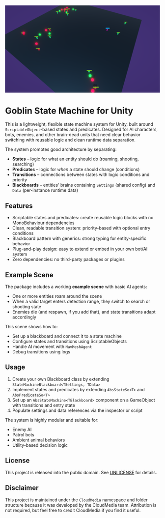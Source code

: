 ![Screenshot of example scene](statemachine.png)

# Goblin State Machine for Unity

This is a lightweight, flexible state machine system for Unity, built around `ScriptableObject`-based states and predicates. Designed for AI characters, bots, enemies, and other brain-dead units that need clear behavior switching with reusable logic and clean runtime data separation.

The system promotes good architecture by separating:

- **States** – logic for what an entity should do (roaming, shooting, searching)
- **Predicates** – logic for *when* a state should change (conditions)
- **Transitions** – connections between states with logic conditions and priority
- **Blackboards** – entities' brains containing `Settings` (shared config) and `Data` (per-instance runtime data)

## Features

- Scriptable states and predicates: create reusable logic blocks with no MonoBehaviour dependencies
- Clean, readable transition system: priority-based with optional entry conditions
- Blackboard pattern with generics: strong typing for entity-specific behavior
- Plug-and-play design: easy to extend or embed in your own bot/AI system
- Zero dependencies: no third-party packages or plugins

## Example Scene

The package includes a working **example scene** with basic AI agents:

- One or more entities roam around the scene
- When a valid target enters detection range, they switch to search or shooting state
- Enemies die (and respawn, if you add that), and state transitions adapt accordingly

This scene shows how to:

- Set up a blackboard and connect it to a state machine
- Configure states and transitions using ScriptableObjects
- Handle AI movement with `NavMeshAgent`
- Debug transitions using logs

## Usage

1. Create your own Blackboard class by extending `StateMachineBlackboard<TSettings, TData>`
2. Implement states and predicates by extending `AbsStateSo<T>` and `AbsPredicateSo<T>`
3. Set up an `AbsStateMachine<TBlackboard>` component on a GameObject with transitions and entry state
4. Populate settings and data references via the inspector or script

The system is highly modular and suitable for:

- Enemy AI
- Patrol bots
- Ambient animal behaviors
- Utility-based decision logic

## License

This project is released into the public domain. See [UNLICENSE](Unlicense.txt) for details.

## Disclaimer

This project is maintained under the `CloudMedia` namespace and folder structure because it was developed by the CloudMedia team.
Attribution is not required, but feel free to credit CloudMedia if you find it useful.
